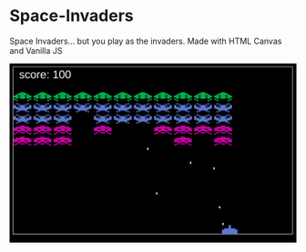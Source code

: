 # Space-Invaders

Space Invaders... but you play as the invaders. Made with HTML Canvas and Vanilla JS

![GitHub Logo](/Screenshot.png)


